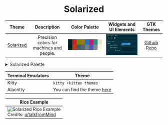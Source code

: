 <h1 align="center">Solarized</h1>

| Theme | Description | Color Palette | Widgets and UI Elements | GTK Themes |
| :---: | :---: | :---: | :---: | :---: |
| [Solarized](https://ethanschoonover.com/solarized/) | Precision colors for machines and people. | ![Solarized Palette](./solarized_palette.png) | ![Solarized Widgets and UI Elements](./solarized.png) | [Github Repo](https://github.com/Ferdi265/numix-solarized-gtk-theme) |



<details>
<summary>Solarized Palette</summary>

| Code | Colour             | Hex       | Code | Colour             | Hex       |
|----------------------|--------------------|-----------|----------------------|--------------------|-----------|
| 1                    | Base03		          | `#002731` | 9                    | Base02						  | `#001E26` |
| 2                    | Red                | `#D01B24` | 10                   | Orange		          | `#BD3612` |
| 3                    | Green              | `#728905` | 11                   | Base01				      | `#465A61` |
| 4                    | Yellow             | `#A57705` | 12                   | Base00				      | `#52676F` |
| 5                    | Blue               | `#2075C7` | 13                   | Base0			        | `#708183` |
| 6                    | Magenta            | `#C61B6E` | 14                   | Violet				      | `#5856B9` |
| 7                    | Cyan               | `#259185` | 15                   | Base1			        | `#81908F` |
| 8                    | Base2		          | `#E9E2CB` | 16                   | Base2						  | `#FCF4DC` |


</details> 

| Terminal Emulators    | Theme                                                                                                             |
|----------------------|--------------------------------------------------------------------------------------------------------------------|
| Kitty                | `kitty +kitten themes`                                                                                             |
| Alacritty            | You can find the theme [here](https://github.com/alacritty/alacritty-theme/blob/master/schemes.yaml)        				|

| Rice Example |
| --- |
|![Solarized Rice Example](https://preview.redd.it/dbkd6lvot7l81.png?width=960&crop=smart&auto=webp&v=enabled&s=eef0603674502d26bae84944533f1650f143ae87)<br>Credits: [u/talkfromMind](https://www.reddit.com/r/unixporn/comments/t5yruv/qtile_solarized_dark_first_ever_arch_install_and/) |

